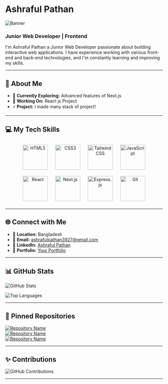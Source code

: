 # Ashraful Pathan  

![Banner](https://i.ibb.co.com/hRSGwz2/Purple-4-1.png)

### Junior Web Developer | Frontend  

I'm Ashraful Pathan a Junior Web Developer passionate about building interactive web applications. I have experience working with various front-end and back-end technologies, and I'm constantly learning and improving my skills. 

---

## 🌟 About Me  

- 🔭 **Currently Exploring:** Advanced features of Next.js  
- 🌱 **Working On:** React js Project 
- ⚡ **Project:** I made many stack of project!  

---


## 💻 My Tech Skills 
<div align="center">
  <img src="https://upload.wikimedia.org/wikipedia/commons/thumb/6/61/HTML5_logo_and_wordmark.svg/1200px-HTML5_logo_and_wordmark.svg.png" alt="HTML5" width="80" height="80" style="margin: 10px;" />
  <img src="https://toppng.com/uploads/preview/bootstrap-social-media-icons-html-css-js-logo-11563293145uql7yehdq3.png" alt="CSS3" width="80" height="80" style="margin: 10px;" />
  <img src="https://w7.pngwing.com/pngs/293/485/png-transparent-tailwind-css-hd-logo-thumbnail.png" alt="Tailwind CSS" width="80" height="80" style="margin: 10px;" />
  <img src="https://upload.wikimedia.org/wikipedia/commons/thumb/6/6a/JavaScript-logo.png/640px-JavaScript-logo.png" alt="JavaScript" width="80" height="80" style="margin: 10px;" />
  <img src="https://dac.digital/wp-content/uploads/2023/11/react-logo-optimized.png" alt="React" width="80" height="80" style="margin: 10px;" />
  <img src="https://w7.pngwing.com/pngs/87/586/png-transparent-next-js-hd-logo.png" alt="Next.js" width="80" height="80" style="margin: 10px;" />
  <img src="https://w7.pngwing.com/pngs/212/722/png-transparent-web-development-express-js-javascript-software-framework-laravel-world-wide-web-purple-blue-text.png" alt="Express.js" width="80" height="80" style="margin: 10px;" />
  <img src="https://upload.wikimedia.org/wikipedia/commons/thumb/3/3f/Git_icon.svg/2048px-Git_icon.svg.png" alt="Git" width="80" height="80" style="margin: 10px;" />
</div>



---

## 🌐 Connect with Me  

- 📍 **Location:** Bangladesh  
- 📧 **Email:** ashrafulpathan3927@gmail.com 
- 💼 **LinkedIn:** [Ashraful Pathan](https://www.linkedin.com/in/ashraful-pathan-3b2125344/) 
- 🔗 **Portfolio:** [Your Portfolio](https://ashraful-pathan.web.app) 

---

## 📊 GitHub Stats  

![GitHub Stats](https://github-readme-stats.vercel.app/api?username=your-username&show_icons=true&theme=radical) <!-- Replace with your GitHub username -->

![Top Languages](https://github-readme-stats.vercel.app/api/top-langs/?username=your-username&layout=compact&theme=radical) <!-- Replace with your GitHub username -->

---

## 📌 Pinned Repositories  

[![Repository Name](https://github-readme-stats.vercel.app/api/pin/?username=your-username&repo=repo-name&theme=radical)](https://github.com/your-username/repo-name)  
[![Repository Name](https://github-readme-stats.vercel.app/api/pin/?username=your-username&repo=repo-name&theme=radical)](https://github.com/your-username/repo-name)  
[![Repository Name](https://github-readme-stats.vercel.app/api/pin/?username=your-username&repo=repo-name&theme=radical)](https://github.com/your-username/repo-name)  

---

## ✨ Contributions  

![GitHub Contributions](https://github-readme-streak-stats.herokuapp.com/?user=your-username&theme=radical) <!-- Replace with your GitHub username -->

---

